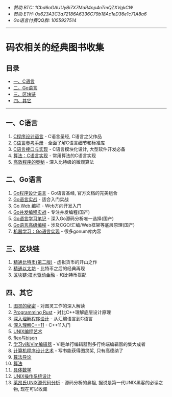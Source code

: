 - *赞助 BTC: 1Cbd6oGAUUyBi7X7MaR4np4nTmQZXVgkCW*
- *赞助 ETH: 0x623A3C3a72186A6336C79b18Ac1eD36e1c71A8a6*
- *Go语言付费QQ群: 1055927514*

----

# 码农相关的经典图书收集

## 目录

- [一、C语言](#一C开发)
- [二、Go语言](#二Go语言)
- [三、区块链](#三区块链)
- [四、其它](#四其它)

----

## 一、C语言

1. [C程序设计语言](https://book.douban.com/subject/1139336/) - C语言圣经, C语言之父作品
1. [C语言参考手册](https://book.douban.com/subject/1134988/) - 全面了解C语言细节和标准库
1. [C语言接口与实现](https://book.douban.com/subject/6801697/) - C语言模块化设计, 大型软件开发必备
1. [算法：C语言实现](https://book.douban.com/subject/4065258/) - 常用算法的C语言实现
1. [高效程序的奥秘](https://book.douban.com/subject/1159177/) - 深入比特级的微观算法

## 二、Go语言

1. [Go程序设计语言](https://book.douban.com/subject/26859123/) - Go语言圣经, 官方文档的完美组合
1. [Go语言实战](https://book.douban.com/subject/27015617/) - 适合入门实战
1. [Go Web 编程](https://book.douban.com/subject/27204133/) - Web方向开发入门
1. [Go并发编程实战](https://book.douban.com/subject/27016236/) - 专注并发编程(国产)
1. [Go语言学习笔记](https://book.douban.com/subject/26832468/) - 深入Go源码分析唯一选择(国产)
1. [Go语言高级编程](https://book.douban.com/subject/34442131/) - 涉及CGO/汇编/Web框架等底层原理(国产)
1. [机器学习：Go语言实现](https://book.douban.com/subject/30457083/) - 很多gonum库内容

## 三、区块链

1. [精通比特币(第二版)](https://book.douban.com/subject/33476106/) - 虚拟货币的开山之作
1. [精通以太坊](https://read.douban.com/ebook/114289524/) - 比特币之后的经典再现
1. [区块链:技术驱动金融](https://read.douban.com/ebook/38407492/) - 和比特币搭配

## 四、其它

1. [图灵的秘密](https://read.douban.com/ebook/474698/) - 对图灵工作的深入解读
1. [Programming Rust](https://book.douban.com/subject/26616762/) - 对比C++理解底层设计原理
1. [深入理解程序设计](https://book.douban.com/subject/25789594/) - 从汇编语言到C语言
1. [深入理解C++11](https://book.douban.com/subject/24738301/) - C++11入门
1. [UNIX编程艺术](https://book.douban.com/subject/1467587/)
1. [flex与bison](https://book.douban.com/subject/6109479/)
1. [学习vi和Vim编辑器](https://book.douban.com/subject/6126937/) - Vi是单行编辑器到多行终端编辑器的集大成者
1. [计算机程序设计艺术](https://book.douban.com/subject/1231933/) - 写书能获得图灵奖, 只有高德纳了
1. [算法导论](https://book.douban.com/subject/1885170/)
1. [算法](https://book.douban.com/subject/19952400/)
1. [具体数学](https://book.douban.com/subject/21323941/)
1. [UNIX操作系统设计](https://book.douban.com/subject/10521297/)
1. [莱昂氏UNIX源代码分析](https://book.douban.com/subject/1231822/) - 源码分析的鼻祖, 据说是第一代UNIX黑客的必读之物, 现在可以收藏

